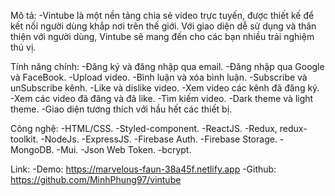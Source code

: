 Mô tả:
-Vintube là một nền tảng chia sẻ video trực tuyến, được thiết kế để kết nối người dùng khắp nơi trên thế giới. Với giao diện dễ sử dụng và thân thiện với người dùng, Vintube sẽ mang đến cho các bạn nhiều trải nghiệm thú vị.

Tính năng chính:
-Đăng ký và đăng nhập qua email.
-Đăng nhập qua Google và FaceBook.
-Upload video.
-Bình luận và xóa bình luận.
-Subscribe và unSubscribe kênh.
-Like và dislike video.
-Xem video các kênh đã đăng ký.
-Xem các video đã đăng và đã like.
-Tìm kiếm video.
-Dark theme và light theme.
-Giao diện tương thích với hầu hết các thiết bị.

Công nghệ:
-HTML/CSS.
-Styled-component.
-ReactJS.
-Redux, redux-toolkit.
-NodeJs.
-ExpressJS.
-Firebase Auth.
-Firebase Storage.
-MongoDB.
-Mui.
-Json Web Token.
-bcrypt.

Link:
-Demo: https://marvelous-faun-38a45f.netlify.app
-Github: https://github.com/MinhPhung97/vintube
